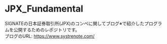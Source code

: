 # JPX_Fundamental
SIGNATEの日本証券取引所(JPX)のコンペに関してブログ※で紹介したプログラムを公開するためのレポジトリです。  
ブログのURL: https://www.systrenote.com/
